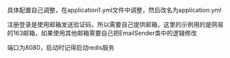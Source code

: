 具体配置自己调整，在application1.yml文件中调整，然后改名为application.yml

注册登录是使用邮箱发送验证码，所以需要自己提供邮箱，这里的示例用的是网易的163邮箱，如果使用其他邮箱需要自己把EmailSender类中的逻辑修改

端口为8080，启动时记得启动redis服务


